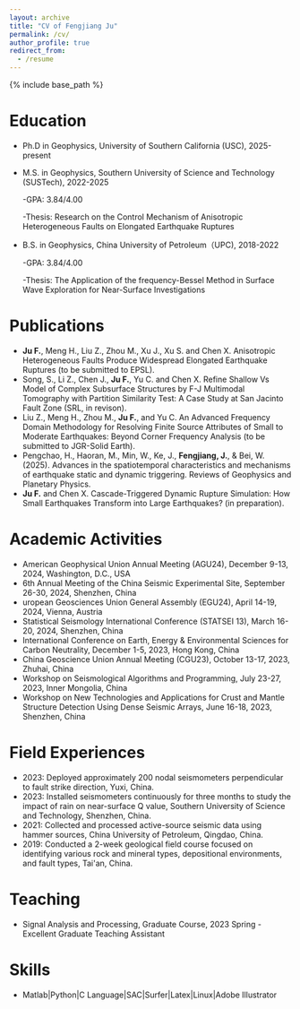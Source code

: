 ```yaml
---
layout: archive
title: "CV of Fengjiang Ju"
permalink: /cv/
author_profile: true
redirect_from:
  - /resume
---
```


{% include base_path %}

Education
======
* Ph.D in Geophysics, University of Southern California (USC), 2025-present
* M.S. in Geophysics, Southern University of Science and Technology (SUSTech), 2022-2025
  
  -GPA: 3.84/4.00
  
  -Thesis: Research on the Control Mechanism of Anisotropic Heterogeneous Faults on Elongated Earthquake Ruptures
* B.S. in Geophysics, China University of Petroleum（UPC), 2018-2022
  
  -GPA: 3.84/4.00
  
  -Thesis: The Application of the frequency-Bessel Method in Surface Wave Exploration for Near-Surface Investigations

Publications
======
*  **Ju F.**, Meng H., Liu Z., Zhou M., Xu J., Xu S. and Chen X. Anisotropic Heterogeneous Faults Produce Widespread Elongated Earthquake Ruptures (to be submitted to EPSL).
*  Song, S., Li Z., Chen J., **Ju F.**, Yu C. and Chen X. Refine Shallow Vs Model of Complex Subsurface Structures by F-J Multimodal Tomography with Partition Similarity Test: A Case Study at San Jacinto Fault Zone (SRL, in revison).
*  Liu Z., Meng H., Zhou M., **Ju F.**, and Yu C. An Advanced Frequency Domain Methodology for Resolving Finite Source Attributes of Small to Moderate Earthquakes: Beyond Corner Frequency Analysis (to be submitted to JGR-Solid Earth).
*  Pengchao, H., Haoran, M., Min, W., Ke, J., **Fengjiang, J.**, & Bei, W. (2025). Advances in the spatiotemporal characteristics and mechanisms of earthquake static and dynamic triggering. Reviews of Geophysics and Planetary Physics.
*  **Ju F.** and Chen X. Cascade-Triggered Dynamic Rupture Simulation: How Small Earthquakes Transform into Large Earthquakes? (in preparation).

Academic Activities
======
* American Geophysical Union Annual Meeting (AGU24), December 9-13, 2024, Washington, D.C., USA
* 6th Annual Meeting of the China Seismic Experimental Site, September 26-30, 2024, Shenzhen, China
* uropean Geosciences Union General Assembly (EGU24), April 14-19, 2024, Vienna, Austria
* Statistical Seismology International Conference (STATSEI 13), March 16-20, 2024, Shenzhen, China
* International Conference on Earth, Energy \& Environmental Sciences for Carbon Neutrality, December 1-5, 2023, Hong Kong, China
* China Geoscience Union Annual Meeting (CGU23), October 13-17, 2023, Zhuhai, China
* Workshop on Seismological Algorithms and Programming, July 23-27, 2023, Inner Mongolia, China
* Workshop on New Technologies and Applications for Crust and Mantle Structure Detection Using Dense Seismic Arrays, June 16-18, 2023, Shenzhen, China

Field Experiences
======
* 2023: Deployed approximately 200 nodal seismometers perpendicular to fault strike direction, Yuxi, China.
* 2023: Installed seismometers continuously for three months to study the impact of rain on near-surface Q value, Southern University of Science and Technology, Shenzhen, China.
* 2021: Collected and processed active-source seismic data using hammer sources, China University of Petroleum, Qingdao, China.
* 2019: Conducted a 2-week geological field course focused on identifying various rock and mineral types, depositional environments, and fault types, Tai'an, China.

Teaching
======
* Signal Analysis and Processing, Graduate Course, 2023 Spring
  -Excellent Graduate Teaching Assistant

Skills
======
* Matlab|Python|C Language|SAC|Surfer|Latex|Linux|Adobe Illustrator

